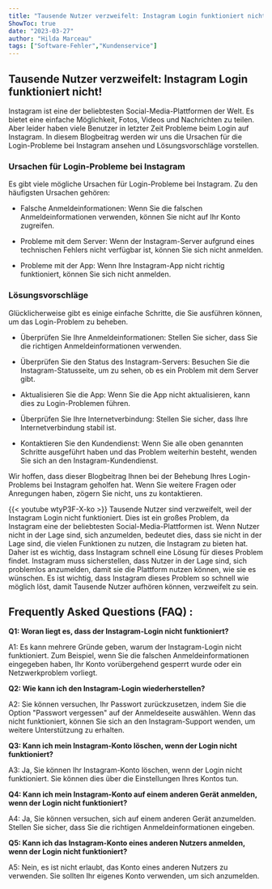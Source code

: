 ```yaml
---
title: "Tausende Nutzer verzweifelt: Instagram Login funktioniert nicht!"
ShowToc: true 
date: "2023-03-27"
author: "Hilda Marceau" 
tags: ["Software-Fehler","Kundenservice"]
---
```

## Tausende Nutzer verzweifelt: Instagram Login funktioniert nicht!

Instagram ist eine der beliebtesten Social-Media-Plattformen der Welt. Es bietet eine einfache Möglichkeit, Fotos, Videos und Nachrichten zu teilen. Aber leider haben viele Benutzer in letzter Zeit Probleme beim Login auf Instagram. In diesem Blogbeitrag werden wir uns die Ursachen für die Login-Probleme bei Instagram ansehen und Lösungsvorschläge vorstellen.

### Ursachen für Login-Probleme bei Instagram

Es gibt viele mögliche Ursachen für Login-Probleme bei Instagram. Zu den häufigsten Ursachen gehören: 

- Falsche Anmeldeinformationen: Wenn Sie die falschen Anmeldeinformationen verwenden, können Sie nicht auf Ihr Konto zugreifen. 

- Probleme mit dem Server: Wenn der Instagram-Server aufgrund eines technischen Fehlers nicht verfügbar ist, können Sie sich nicht anmelden.

- Probleme mit der App: Wenn Ihre Instagram-App nicht richtig funktioniert, können Sie sich nicht anmelden.

### Lösungsvorschläge

Glücklicherweise gibt es einige einfache Schritte, die Sie ausführen können, um das Login-Problem zu beheben. 

- Überprüfen Sie Ihre Anmeldeinformationen: Stellen Sie sicher, dass Sie die richtigen Anmeldeinformationen verwenden. 

- Überprüfen Sie den Status des Instagram-Servers: Besuchen Sie die Instagram-Statusseite, um zu sehen, ob es ein Problem mit dem Server gibt. 

- Aktualisieren Sie die App: Wenn Sie die App nicht aktualisieren, kann dies zu Login-Problemen führen. 

- Überprüfen Sie Ihre Internetverbindung: Stellen Sie sicher, dass Ihre Internetverbindung stabil ist. 

- Kontaktieren Sie den Kundendienst: Wenn Sie alle oben genannten Schritte ausgeführt haben und das Problem weiterhin besteht, wenden Sie sich an den Instagram-Kundendienst.

Wir hoffen, dass dieser Blogbeitrag Ihnen bei der Behebung Ihres Login-Problems bei Instagram geholfen hat. Wenn Sie weitere Fragen oder Anregungen haben, zögern Sie nicht, uns zu kontaktieren.

{{< youtube wtyP3F-X-ko >}} 
Tausende Nutzer sind verzweifelt, weil der Instagram Login nicht funktioniert. Dies ist ein großes Problem, da Instagram eine der beliebtesten Social-Media-Plattformen ist. Wenn Nutzer nicht in der Lage sind, sich anzumelden, bedeutet dies, dass sie nicht in der Lage sind, die vielen Funktionen zu nutzen, die Instagram zu bieten hat. Daher ist es wichtig, dass Instagram schnell eine Lösung für dieses Problem findet. Instagram muss sicherstellen, dass Nutzer in der Lage sind, sich problemlos anzumelden, damit sie die Plattform nutzen können, wie sie es wünschen. Es ist wichtig, dass Instagram dieses Problem so schnell wie möglich löst, damit Tausende Nutzer aufhören können, verzweifelt zu sein.

## Frequently Asked Questions (FAQ) :
**Q1: Woran liegt es, dass der Instagram-Login nicht funktioniert?**

A1: Es kann mehrere Gründe geben, warum der Instagram-Login nicht funktioniert. Zum Beispiel, wenn Sie die falschen Anmeldeinformationen eingegeben haben, Ihr Konto vorübergehend gesperrt wurde oder ein Netzwerkproblem vorliegt.

**Q2: Wie kann ich den Instagram-Login wiederherstellen?**

A2: Sie können versuchen, Ihr Passwort zurückzusetzen, indem Sie die Option "Passwort vergessen" auf der Anmeldeseite auswählen. Wenn das nicht funktioniert, können Sie sich an den Instagram-Support wenden, um weitere Unterstützung zu erhalten.

**Q3: Kann ich mein Instagram-Konto löschen, wenn der Login nicht funktioniert?**

A3: Ja, Sie können Ihr Instagram-Konto löschen, wenn der Login nicht funktioniert. Sie können dies über die Einstellungen Ihres Kontos tun.

**Q4: Kann ich mein Instagram-Konto auf einem anderen Gerät anmelden, wenn der Login nicht funktioniert?**

A4: Ja, Sie können versuchen, sich auf einem anderen Gerät anzumelden. Stellen Sie sicher, dass Sie die richtigen Anmeldeinformationen eingeben.

**Q5: Kann ich das Instagram-Konto eines anderen Nutzers anmelden, wenn der Login nicht funktioniert?**

A5: Nein, es ist nicht erlaubt, das Konto eines anderen Nutzers zu verwenden. Sie sollten Ihr eigenes Konto verwenden, um sich anzumelden.


